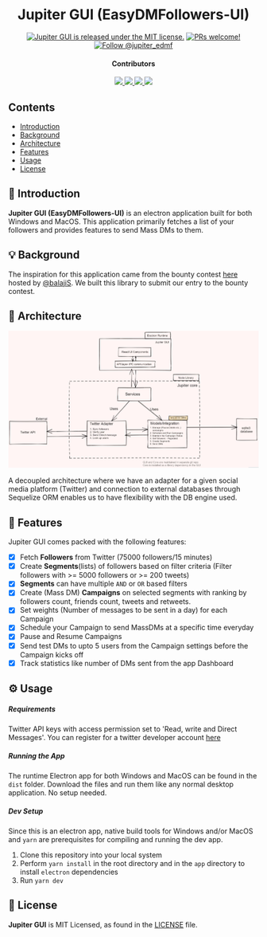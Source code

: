 <h1 align="center">
    Jupiter GUI (EasyDMFollowers-UI)
</h1>

<p align="center">
  <a href="https://github.com/lelouch77/edmf-ui-v2/blob/master/LICENSE"><img src="https://img.shields.io/badge/license-MIT-blue.svg" alt="Jupiter GUI is released under the MIT license." /></a>
  <a href="https://github.com/lelouch77/edmf-ui-v2/pulls"><img src="https://img.shields.io/badge/PRs-welcome-brightgreen.svg" alt="PRs welcome!" /></a>
  <a href="https://twitter.com/intent/follow?screen_name=jupiter_edmf"><img src="https://img.shields.io/twitter/follow/jupiter_edmf.svg?label=Follow%20@jupiter_edmf" alt="Follow @jupiter_edmf" /></a>
</p>

<h4 align="center">
    Contributors
</h4>
<p align="center">
  <a href="https://github.com/vbisrikkanth">
    <img src="https://github.com/vbisrikkanth.png?size=50">
  </a>
  <a href="https://github.com/lelouch77">
    <img src="https://github.com/lelouch77.png?size=50">
  </a>
  <a href="https://github.com/akshayr96">
    <img src="https://github.com/akshayr96.png?size=50">
  </a>
  <a href="https://github.com/kgkrishnavbi">
    <img src="https://github.com/kgkrishnavbi.png?size=50">
  </a>
</p>

## Contents

- [Introduction](#-introduction)
- [Background](#-background)
- [Architecture](#-architecture)
- [Features](#-features)
- [Usage](#-usage)
- [License](#-license)

## 🎉 Introduction

**Jupiter GUI (EasyDMFollowers-UI)** is an electron application built for both Windows and MacOS. This application primarily fetches a list of your followers and provides features to send Mass DMs to them.

## 💡 Background

The inspiration for this application came from the bounty contest [here](https://github.com/balajis/twitter-export) hosted by [@balajiS](https://twitter.com/balajis/status/1272199847324471298?s=08). We built this library to submit our entry to the bounty contest.

## 🧱 Architecture

![Jupiter Core and UI Architecture](architecture.png?raw=true 'Jupiter Core and UI Architecture')

A decoupled architecture where we have an adapter for a given social media platform (Twitter) and connection to external databases through Sequelize ORM enables us to have flexibility with the DB engine used.

## 💎 Features

Jupiter GUI comes packed with the following features:

- [x] Fetch **Followers** from Twitter (75000 followers/15 minutes)
- [x] Create **Segments**(lists) of followers based on filter criteria (Filter followers with >= 5000 followers or >= 200 tweets)
- [x] **Segments** can have multiple `AND` or `OR` based filters
- [x] Create (Mass DM) **Campaigns** on selected segments with ranking by followers count, friends count, tweets and retweets.
- [x] Set weights (Number of messages to be sent in a day) for each Campaign
- [x] Schedule your Campaign to send MassDMs at a specific time everyday
- [x] Pause and Resume Campaigns
- [x] Send test DMs to upto 5 users from the Campaign settings before the Campaign kicks off
- [x] Track statistics like number of DMs sent from the app Dashboard

## ⚙️ Usage

##### Requirements

Twitter API keys with access permission set to 'Read, write and Direct Messages'. You can register for a twitter developer account [here](https://developer.twitter.com/)

##### Running the App

The runtime Electron app for both Windows and MacOS can be found in the `dist` folder. Download the files and run them like any normal desktop application. No setup needed.

##### Dev Setup

Since this is an electron app, native build tools for Windows and/or MacOS and `yarn` are prerequisites for compiling and running the dev app.

1. Clone this repository into your local system
2. Perform `yarn install` in the root directory and in the `app` directory to install `electron` dependencies
3. Run `yarn dev`

## 📄 License

**Jupiter GUI** is MIT Licensed, as found in the [LICENSE](blob/master/LICENSE) file.
